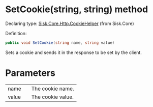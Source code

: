 <!--

Copyrights 2023 Sisk Framework - CypherPotato
Published under MIT license

!!! DO NOT EDIT THIS FILE !!!
This file was generated by a tool in the Sisk package. To edit the information in this documentation,
edit the XML documentation present in the Sisk source code.

-->


# SetCookie(string, string) method

Declaring type: [Sisk.Core.Http.CookieHelper](/spec/Sisk.Core.Http.CookieHelper.md) (from Sisk.Core)


Definition:

```cs
public void SetCookie(string name, string value)
```

Sets a cookie and sends it in the response to be set by the client.


# Parameters

<table>
    <tbody>
<tr>
    <td width="33%">name</td>
    <td>The cookie name.</td>
</tr>
<tr>
    <td width="33%">value</td>
    <td>The cookie value.</td>
</tr>
    </tbody>
</table>
